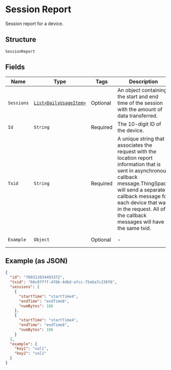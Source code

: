 
# Session Report

Session report for a device.

## Structure

`SessionReport`

## Fields

| Name | Type | Tags | Description | Getter | Setter |
|  --- | --- | --- | --- | --- | --- |
| `Sessions` | [`List<DailyUsageItem>`](../../doc/models/daily-usage-item.md) | Optional | An object containing the start and end time of the session with the amount of data transferred. | List<DailyUsageItem> getSessions() | setSessions(List<DailyUsageItem> sessions) |
| `Id` | `String` | Required | The 10-digit ID of the device. | String getId() | setId(String id) |
| `Txid` | `String` | Required | A unique string that associates the request with the location report information that is sent in asynchronous callback message.ThingSpace will send a separate callback message for each device that was in the request. All of the callback messages will have the same txid. | String getTxid() | setTxid(String txid) |
| `Example` | `Object` | Optional | - | Object getExample() | setExample(Object example) |

## Example (as JSON)

```json
{
  "id": "709312034493372",
  "txid": "60c07fff-470b-4d6d-afcc-75e6a7c238f6",
  "sessions": [
    {
      "startTime": "startTime4",
      "endTime": "endTime8",
      "numBytes": 106
    },
    {
      "startTime": "startTime4",
      "endTime": "endTime8",
      "numBytes": 106
    }
  ],
  "example": {
    "key1": "val1",
    "key2": "val2"
  }
}
```

